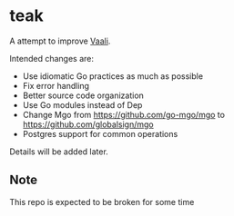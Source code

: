 # teak

A attempt to improve [Vaali](https://github.com/varunamachi/vaali).

Intended changes are:
* Use idiomatic Go practices as much as possible
* Fix error handling
* Better source code organization
* Use Go modules instead of Dep
* Change Mgo from https://github.com/go-mgo/mgo to https://github.com/globalsign/mgo
* Postgres support for common operations

Details will be added later.

## Note
This repo is expected to be broken for some time
